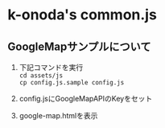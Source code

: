 # k-onoda's common.js
## GoogleMapサンプルについて
1. 下記コマンドを実行  
`cd assets/js`  
`cp config.js.sample config.js`

2. config.jsにGoogleMapAPIのKeyをセット

3. google-map.htmlを表示